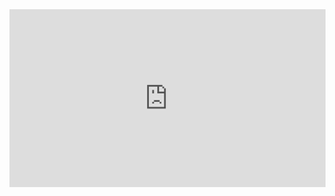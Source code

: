<iframe width="560" height="315" src="https://www.youtube.com/embed/QDSUwycH-MI" title="YouTube video player" frameborder="0" allow="accelerometer; autoplay; clipboard-write; encrypted-media; gyroscope; picture-in-picture" allowfullscreen></iframe>
